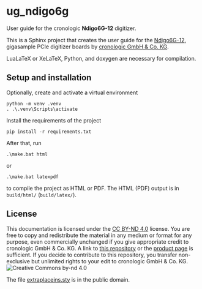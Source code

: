 # ug_ndigo6g

User guide for the cronologic **Ndigo6G-12** digitizer.

This is a Sphinx project that creates the user guide for the
[Ndigo6G-12](https://www.cronologic.de/product/ndigo6g-12),
gigasample PCIe digitizer boards by
[cronologic GmbH & Co. KG](https://www.cronologic.de).

LuaLaTeX or XeLaTeX, Python, and doxygen are necessary for compilation.

## Setup and installation

Optionally, create and activate a virtual environment
```shell
python -m venv .venv
. .\.venv\Scripts\activate
```

Install the requirements of the project
```shell
pip install -r requirements.txt
```

After that, run
```shell
.\make.bat html
```
   or
```shell
.\make.bat latexpdf
```
to compile the project as HTML or PDF. The HTML (PDF) output is in `build/html/`
(`build/latex/`).

## License
This documentation is licensed under the
[CC BY-ND 4.0](https://creativecommons.org/licenses/by-nd/4.0/) license.
You are free to copy and redistribute the material in any medium or format for
any purpose, even commercially unchanged if you give appropriate credit to
cronologic GmbH & Co. KG. A link to
[this repository](https://github.com/cronologic-de/ug_ndigo6g) or the
[product page](https://www.cronologic.de/product/ndigo6g-12)
is sufficient.  If you decide to contribute to this repository, you transfer
non-exclusive but unlimited rights to your edit to cronologic GmbH & Co. KG.
![Creative Commons by-nd 4.0](https://i.creativecommons.org/l/by-nd/4.0/88x31.png)

The file [extraplaceins.sty](extraplaceins.sty) is in the public domain.
